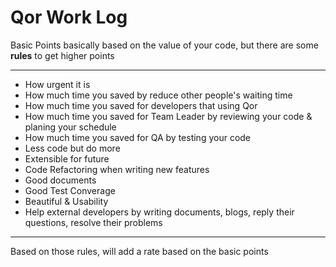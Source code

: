 # Qor Work Log

Basic Points basically based on the value of your code, but there are some **rules** to get higher points

---

* How urgent it is
* How much time you saved by reduce other people's waiting time
* How much time you saved for developers that using Qor
* How much time you saved for Team Leader by reviewing your code & planing your schedule
* How much time you saved for QA by testing your code
* Less code but do more
* Extensible for future
* Code Refactoring when writing new features
* Good documents
* Good Test Converage
* Beautiful & Usability
* Help external developers by writing documents, blogs, reply their questions, resolve their problems

---

Based on those rules, will add a rate based on the basic points
